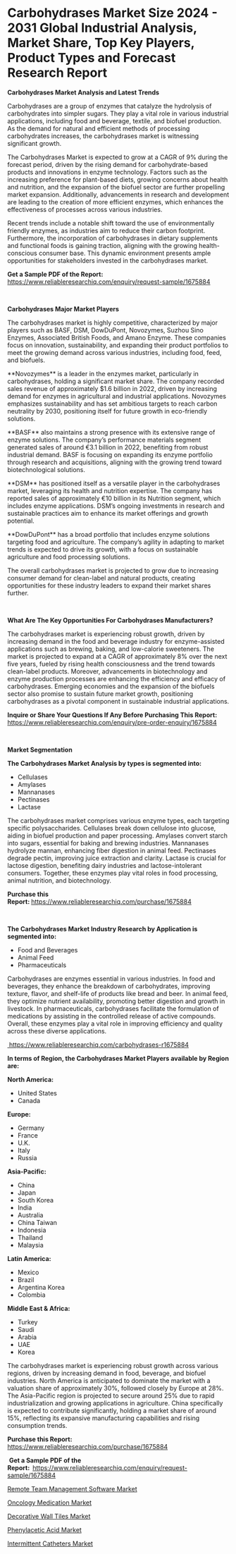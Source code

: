 <p><h1>Carbohydrases Market Size 2024 - 2031 Global Industrial Analysis, Market Share, Top Key Players, Product Types and Forecast Research Report</h1></p><p><strong>Carbohydrases Market Analysis and Latest Trends</strong></p>
<p><p>Carbohydrases are a group of enzymes that catalyze the hydrolysis of carbohydrates into simpler sugars. They play a vital role in various industrial applications, including food and beverage, textile, and biofuel production. As the demand for natural and efficient methods of processing carbohydrates increases, the carbohydrases market is witnessing significant growth.</p><p>The Carbohydrases Market is expected to grow at a CAGR of 9% during the forecast period, driven by the rising demand for carbohydrate-based products and innovations in enzyme technology. Factors such as the increasing preference for plant-based diets, growing concerns about health and nutrition, and the expansion of the biofuel sector are further propelling market expansion. Additionally, advancements in research and development are leading to the creation of more efficient enzymes, which enhances the effectiveness of processes across various industries.</p><p>Recent trends include a notable shift toward the use of environmentally friendly enzymes, as industries aim to reduce their carbon footprint. Furthermore, the incorporation of carbohydrases in dietary supplements and functional foods is gaining traction, aligning with the growing health-conscious consumer base. This dynamic environment presents ample opportunities for stakeholders invested in the carbohydrases market.</p></p>
<p><strong>Get a Sample PDF of the Report:&nbsp;</strong> <a href="https://www.reliableresearchiq.com/enquiry/request-sample/1675884?utm_campaign=1088&utm_medium=2&utm_source=Github&utm_content=ia&utm_term=13112024&utm_id=carbohydrases">https://www.reliableresearchiq.com/enquiry/request-sample/1675884</a></p>
<p>&nbsp;</p>
<p><strong>Carbohydrases Major Market Players</strong></p>
<p><p>The carbohydrases market is highly competitive, characterized by major players such as BASF, DSM, DowDuPont, Novozymes, Suzhou Sino Enzymes, Associated British Foods, and Amano Enzyme. These companies focus on innovation, sustainability, and expanding their product portfolios to meet the growing demand across various industries, including food, feed, and biofuels.</p><p>**Novozymes** is a leader in the enzymes market, particularly in carbohydrases, holding a significant market share. The company recorded sales revenue of approximately $1.6 billion in 2022, driven by increasing demand for enzymes in agricultural and industrial applications. Novozymes emphasizes sustainability and has set ambitious targets to reach carbon neutrality by 2030, positioning itself for future growth in eco-friendly solutions.</p><p>**BASF** also maintains a strong presence with its extensive range of enzyme solutions. The company’s performance materials segment generated sales of around €3.1 billion in 2022, benefiting from robust industrial demand. BASF is focusing on expanding its enzyme portfolio through research and acquisitions, aligning with the growing trend toward biotechnological solutions.</p><p>**DSM** has positioned itself as a versatile player in the carbohydrases market, leveraging its health and nutrition expertise. The company has reported sales of approximately €10 billion in its Nutrition segment, which includes enzyme applications. DSM’s ongoing investments in research and sustainable practices aim to enhance its market offerings and growth potential.</p><p>**DowDuPont** has a broad portfolio that includes enzyme solutions targeting food and agriculture. The company’s agility in adapting to market trends is expected to drive its growth, with a focus on sustainable agriculture and food processing solutions.</p><p>The overall carbohydrases market is projected to grow due to increasing consumer demand for clean-label and natural products, creating opportunities for these industry leaders to expand their market shares further.</p></p>
<p>&nbsp;</p>
<p><strong>What Are The Key Opportunities For Carbohydrases Manufacturers?</strong></p>
<p><p>The carbohydrases market is experiencing robust growth, driven by increasing demand in the food and beverage industry for enzyme-assisted applications such as brewing, baking, and low-calorie sweeteners. The market is projected to expand at a CAGR of approximately 8% over the next five years, fueled by rising health consciousness and the trend towards clean-label products. Moreover, advancements in biotechnology and enzyme production processes are enhancing the efficiency and efficacy of carbohydrases. Emerging economies and the expansion of the biofuels sector also promise to sustain future market growth, positioning carbohydrases as a pivotal component in sustainable industrial applications.</p></p>
<p><strong>Inquire or Share Your Questions If Any Before Purchasing This Report:</strong> <a href="https://www.reliableresearchiq.com/enquiry/pre-order-enquiry/1675884?utm_campaign=1088&utm_medium=2&utm_source=Github&utm_content=ia&utm_term=13112024&utm_id=carbohydrases">https://www.reliableresearchiq.com/enquiry/pre-order-enquiry/1675884</a></p>
<p>&nbsp;</p>
<p><strong>Market Segmentation</strong></p>
<p><strong>The Carbohydrases Market Analysis by types is segmented into:</strong></p>
<p><ul><li>Cellulases</li><li>Amylases</li><li>Mannanases</li><li>Pectinases</li><li>Lactase</li></ul></p>
<p><p>The carbohydrases market comprises various enzyme types, each targeting specific polysaccharides. Cellulases break down cellulose into glucose, aiding in biofuel production and paper processing. Amylases convert starch into sugars, essential for baking and brewing industries. Mannanases hydrolyze mannan, enhancing fiber digestion in animal feed. Pectinases degrade pectin, improving juice extraction and clarity. Lactase is crucial for lactose digestion, benefiting dairy industries and lactose-intolerant consumers. Together, these enzymes play vital roles in food processing, animal nutrition, and biotechnology.</p></p>
<p><strong>Purchase this Report:&nbsp;</strong><a href="https://www.reliableresearchiq.com/purchase/1675884?utm_campaign=1088&utm_medium=2&utm_source=Github&utm_content=ia&utm_term=13112024&utm_id=carbohydrases">https://www.reliableresearchiq.com/purchase/1675884</a></p>
<p>&nbsp;</p>
<p><strong>The Carbohydrases Market Industry Research by Application is segmented into:</strong></p>
<p><ul><li>Food and Beverages</li><li>Animal Feed</li><li>Pharmaceuticals</li></ul></p>
<p><p>Carbohydrases are enzymes essential in various industries. In food and beverages, they enhance the breakdown of carbohydrates, improving texture, flavor, and shelf-life of products like bread and beer. In animal feed, they optimize nutrient availability, promoting better digestion and growth in livestock. In pharmaceuticals, carbohydrases facilitate the formulation of medications by assisting in the controlled release of active compounds. Overall, these enzymes play a vital role in improving efficiency and quality across these diverse applications.</p></p>
<p><a href="https://www.reliableresearchiq.com/carbohydrases-r1675884?utm_campaign=1088&utm_medium=2&utm_source=Github&utm_content=ia&utm_term=13112024&utm_id=carbohydrases">&nbsp;https://www.reliableresearchiq.com/carbohydrases-r1675884</a></p>
<p><strong>In terms of Region, the Carbohydrases Market Players available by Region are:</strong></p>
<p>
    <p> <strong> North America: </strong>
        <ul>
            <li>United States</li>
            <li>Canada</li>
        </ul>
        </p> 
    <p> <strong> Europe: </strong>
        <ul>
            <li>Germany</li>
            <li>France</li>
            <li>U.K.</li>
            <li>Italy</li>
            <li>Russia</li>
        </ul>
        </p> 
    <p> <strong> Asia-Pacific: </strong>
        <ul>
            <li>China</li>
            <li>Japan</li>
            <li>South Korea</li>
            <li>India</li>
            <li>Australia</li>
            <li>China Taiwan</li>
            <li>Indonesia</li>
            <li>Thailand</li>
            <li>Malaysia</li>
        </ul>
        </p> 
    <p> <strong> Latin America: </strong>
        <ul>
            <li>Mexico</li>
            <li>Brazil</li>
            <li>Argentina Korea</li>
            <li>Colombia</li>
        </ul>
        </p> 
    <p> <strong> Middle East & Africa: </strong>
        <ul>
            <li>Turkey</li>
            <li>Saudi</li>
            <li>Arabia</li>
            <li>UAE</li>
            <li>Korea</li>
        </ul>
    </p>
    </p>
<p><p>The carbohydrases market is experiencing robust growth across various regions, driven by increasing demand in food, beverage, and biofuel industries. North America is anticipated to dominate the market with a valuation share of approximately 30%, followed closely by Europe at 28%. The Asia-Pacific region is projected to secure around 25% due to rapid industrialization and growing applications in agriculture. China specifically is expected to contribute significantly, holding a market share of around 15%, reflecting its expansive manufacturing capabilities and rising consumption trends.</p></p>
<p><strong>Purchase this Report: </strong><a href="https://www.reliableresearchiq.com/purchase/1675884?utm_campaign=1088&utm_medium=2&utm_source=Github&utm_content=ia&utm_term=13112024&utm_id=carbohydrases">https://www.reliableresearchiq.com/purchase/1675884</a></p>
<p>&nbsp;<strong>Get a Sample PDF of the Report:&nbsp;&nbsp;</strong><a href="https://www.reliableresearchiq.com/enquiry/request-sample/1675884?utm_campaign=1088&utm_medium=2&utm_source=Github&utm_content=ia&utm_term=13112024&utm_id=carbohydrases">https://www.reliableresearchiq.com/enquiry/request-sample/1675884</a></p>
<p><strong></strong></p>
<p><p><a href="https://issuu.com/reportprime-2/docs/remote-team-management-software-mar_734fd3ba8a7c38?utm_campaign=1088&utm_medium=2&utm_source=Github&utm_content=ia&utm_term=13112024&utm_id=carbohydrases">Remote Team Management Software Market</a></p><p><a href="https://issuu.com/reportprime-2/docs/oncology-medication-market-size-203_720e39ed2a6267?utm_campaign=1088&utm_medium=2&utm_source=Github&utm_content=ia&utm_term=13112024&utm_id=carbohydrases">Oncology Medication Market</a></p><p><a href="https://www.linkedin.com/pulse/decorative-wall-tiles-market-growth-segmentation-regional-utipc?utm_campaign=1088&utm_medium=2&utm_source=Github&utm_content=ia&utm_term=13112024&utm_id=carbohydrases">Decorative Wall Tiles Market</a></p><p><a href="https://www.linkedin.com/pulse/insights-phenylacetic-acid-industry-market-financial-status-koatc?utm_campaign=1088&utm_medium=2&utm_source=Github&utm_content=ia&utm_term=13112024&utm_id=carbohydrases">Phenylacetic Acid Market</a></p><p><a href="https://www.linkedin.com/pulse/emerging-trends-intermittent-catheters-market-detailed-overview-12kkc?utm_campaign=1088&utm_medium=2&utm_source=Github&utm_content=ia&utm_term=13112024&utm_id=carbohydrases">Intermittent Catheters Market</a></p></p>